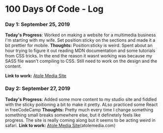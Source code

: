 # 100 Days Of Code - Log

### Day 1: September 25, 2019 


**Today's Progress**: Worked on making a website for a multimedia business I'm starting with my wife. Set position:sticky on the sections and made it a bit prettier for mobile.
**Thoughts:** Position:sticky is weird. Spent about an hour trying to figure it out reading MDN documentation and some tutorials from CSS tricks. In the end the reason it wasnt working was because my SASS file wasn't compiling to CSS. Still need to work on the design and the content.

**Link to work:** [Atole Media Site](https://github.com/UncannyValle/AtoleMedia/tree/main-site)

### Day 2: September 27, 2019 


**Today's Progress**: Added some more content to my studio site and fiddled with the sticky poitioning a bit to make it pretty. ALso practiced some React in freeCodeCamp
**Thoughts:** Pretty much every time I change something something small breaks somewhere else, but it definetely feels like progress. The site is really coming along but it seems to be acting weird in safari.
**Link to work:** [Atole Media Site](https://github.com/UncannyValle/AtoleMedia/tree/main-site)(atolemedia.com)

